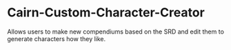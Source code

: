 # Cairn-Custom-Character-Creator
Allows users to make new compendiums based on the SRD and edit them to generate characters how they like.
